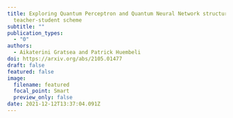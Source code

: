 ```yaml
---
title: Exploring Quantum Perceptron and Quantum Neural Network structures with a
  teacher-student scheme
subtitle: ""
publication_types:
  - "0"
authors:
  - Aikaterini Gratsea and Patrick Huembeli
doi: https://arxiv.org/abs/2105.01477
draft: false
featured: false
image:
  filename: featured
  focal_point: Smart
  preview_only: false
date: 2021-12-12T13:37:04.091Z
---
```

